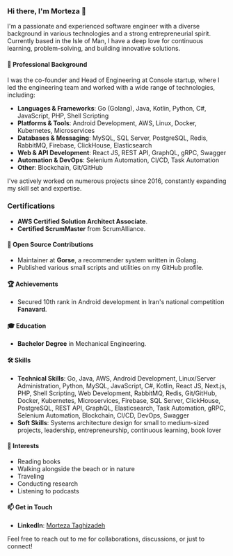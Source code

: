### Hi there, I'm Morteza 👋

I'm a passionate and experienced software engineer with a diverse background in various technologies and a strong entrepreneurial spirit. Currently based in the Isle of Man, I have a deep love for continuous learning, problem-solving, and building innovative solutions.

#### 🚀 Professional Background

I was the co-founder and Head of Engineering at Console startup, where I led the engineering team and worked with a wide range of technologies, including:
- **Languages & Frameworks**: Go (Golang), Java, Kotlin, Python, C#, JavaScript, PHP, Shell Scripting
- **Platforms & Tools**: Android Development, AWS, Linux, Docker, Kubernetes, Microservices
- **Databases & Messaging**: MySQL, SQL Server, PostgreSQL, Redis, RabbitMQ, Firebase, ClickHouse, Elasticsearch
- **Web & API Development**: React JS, REST API, GraphQL, gRPC, Swagger
- **Automation & DevOps**: Selenium Automation, CI/CD, Task Automation
- **Other**: Blockchain, Git/GitHub

I've actively worked on numerous projects since 2016, constantly expanding my skill set and expertise.

### Certifications

- **AWS Certified Solution Architect Associate**.
- **Certified ScrumMaster** from ScrumAlliance.

#### 🌟 Open Source Contributions

- Maintainer at **Gorse**, a recommender system written in Golang.
- Published various small scripts and utilities on my GitHub profile.

#### 🏆 Achievements

- Secured 10th rank in Android development in Iran's national competition **Fanavard**.

#### 🎓 Education

- **Bachelor Degree** in Mechanical Engineering.

#### 🛠️ Skills

- **Technical Skills**: Go, Java, AWS, Android Development, Linux/Server Administration, Python, MySQL, JavaScript, C#, Kotlin, React JS, Next.js, PHP, Shell Scripting, Web Development, RabbitMQ, Redis, Git/GitHub, Docker, Kubernetes, Microservices, Firebase, SQL Server, ClickHouse, PostgreSQL, REST API, GraphQL, Elasticsearch, Task Automation, gRPC, Selenium Automation, Blockchain, CI/CD, DevOps, Swagger
- **Soft Skills**: Systems architecture design for small to medium-sized projects, leadership, entrepreneurship, continuous learning, book lover

#### 🌱 Interests

- Reading books
- Walking alongside the beach or in nature
- Traveling
- Conducting research
- Listening to podcasts

#### 📫 Get in Touch

- **LinkedIn**: [Morteza Taghizadeh](https://www.linkedin.com/in/morteza-taghizadeh/)

Feel free to reach out to me for collaborations, discussions, or just to connect!

